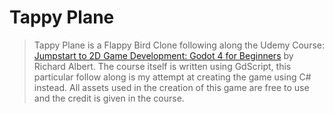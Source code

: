 # Tappy Plane

> Tappy Plane is a Flappy Bird Clone following along the Udemy Course: [Jumpstart to 2D Game Development: Godot 4 for Beginners](https://www.udemy.com/course/jumpstart-to-2d-game-development-godot-4-for-beginners/) by Richard Albert. The course itself is written using GdScript, this particular follow along is my attempt at creating the game using C# instead. All assets used in the creation of this game are free to use and the credit is given in the course.
